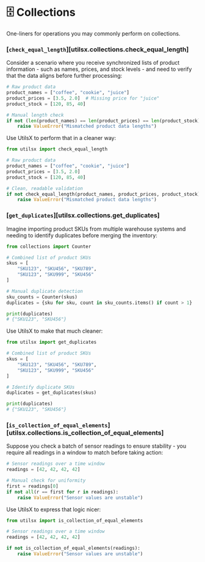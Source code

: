 # 🗄️ Collections

One-liners for operations you may commonly perform on collections.

### [`check_equal_length`][utilsx.collections.check_equal_length]

Consider a scenario where you receive synchronized lists of product information -
such as names, prices, and stock levels - and need to verify that the data aligns
before further processing:

``` py title="manual.py" hl_lines="7"
# Raw product data
product_names = ["coffee", "cookie", "juice"]
product_prices = [3.5, 2.0]  # Missing price for "juice"
product_stock = [120, 85, 40]

# Manual length check
if not (len(product_names) == len(product_prices) == len(product_stock)):
    raise ValueError("Mismatched product data lengths")
```

Use UtilsX to perform that in a cleaner way:

``` py title="with_utilsx.py" hl_lines="1 9"
from utilsx import check_equal_length

# Raw product data
product_names = ["coffee", "cookie", "juice"]
product_prices = [3.5, 2.0]
product_stock = [120, 85, 40]

# Clean, readable validation
if not check_equal_length(product_names, product_prices, product_stock):
    raise ValueError("Mismatched product data lengths")
```

### [`get_duplicates`][utilsx.collections.get_duplicates]

Imagine importing product SKUs from multiple warehouse systems
and needing to identify duplicates before merging the inventory:

``` py title="manual.py" hl_lines="1 10-11"
from collections import Counter

# Combined list of product SKUs
skus = [
    "SKU123", "SKU456", "SKU789",
    "SKU123", "SKU999", "SKU456"
]

# Manual duplicate detection
sku_counts = Counter(skus)
duplicates = {sku for sku, count in sku_counts.items() if count > 1}

print(duplicates)
# {"SKU123", "SKU456"}
```

Use UtilsX to make that much cleaner:

``` py title="with_utilsx.py" hl_lines="1 10"
from utilsx import get_duplicates

# Combined list of product SKUs
skus = [
    "SKU123", "SKU456", "SKU789",
    "SKU123", "SKU999", "SKU456"
]

# Identify duplicate SKUs
duplicates = get_duplicates(skus)

print(duplicates)
# {"SKU123", "SKU456"}
```

### [`is_collection_of_equal_elements`][utilsx.collections.is_collection_of_equal_elements]

Suppose you check a batch of sensor readings to ensure stability -
you require all readings in a window to match before taking action:

``` py title="manual.py" hl_lines="5-6"
# Sensor readings over a time window
readings = [42, 42, 42, 42]

# Manual check for uniformity
first = readings[0]
if not all(r == first for r in readings):
    raise ValueError("Sensor values are unstable")
```

Use UtilsX to express that logic nicer:

``` py title="with_utilsx.py" hl_lines="1 6"
from utilsx import is_collection_of_equal_elements

# Sensor readings over a time window
readings = [42, 42, 42, 42]

if not is_collection_of_equal_elements(readings):
    raise ValueError("Sensor values are unstable")
```
